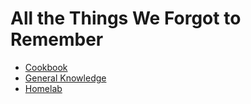 # All the Things We Forgot to Remember

- [Cookbook](cookbook)
- [General Knowledge](general)
- [Homelab](homelab)
